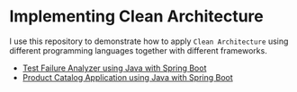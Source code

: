 # Implementing Clean Architecture

I use this repository to demonstrate how to apply `Clean Architecture` using different programming languages together with different frameworks.

- [Test Failure Analyzer using Java with Spring Boot](./spring-test-failure-analyzer)
- [Product Catalog Application using Java with Spring Boot](./spring-product-catalog)
